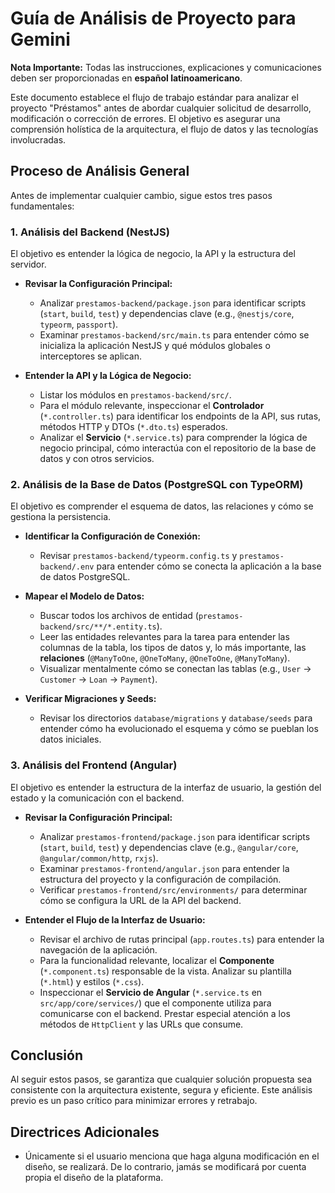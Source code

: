# Guía de Análisis de Proyecto para Gemini

**Nota Importante:** Todas las instrucciones, explicaciones y comunicaciones deben ser proporcionadas en **español latinoamericano**.

Este documento establece el flujo de trabajo estándar para analizar el proyecto "Préstamos" antes de abordar cualquier solicitud de desarrollo, modificación o corrección de errores. El objetivo es asegurar una comprensión holística de la arquitectura, el flujo de datos y las tecnologías involucradas.

## Proceso de Análisis General

Antes de implementar cualquier cambio, sigue estos tres pasos fundamentales:

### 1. Análisis del Backend (NestJS)

El objetivo es entender la lógica de negocio, la API y la estructura del servidor.

-   **Revisar la Configuración Principal:**
    -   Analizar `prestamos-backend/package.json` para identificar scripts (`start`, `build`, `test`) y dependencias clave (e.g., `@nestjs/core`, `typeorm`, `passport`).
    -   Examinar `prestamos-backend/src/main.ts` para entender cómo se inicializa la aplicación NestJS y qué módulos globales o interceptores se aplican.

-   **Entender la API y la Lógica de Negocio:**
    -   Listar los módulos en `prestamos-backend/src/`.
    -   Para el módulo relevante, inspeccionar el **Controlador** (`*.controller.ts`) para identificar los endpoints de la API, sus rutas, métodos HTTP y DTOs (`*.dto.ts`) esperados.
    -   Analizar el **Servicio** (`*.service.ts`) para comprender la lógica de negocio principal, cómo interactúa con el repositorio de la base de datos y con otros servicios.

### 2. Análisis de la Base de Datos (PostgreSQL con TypeORM)

El objetivo es comprender el esquema de datos, las relaciones y cómo se gestiona la persistencia.

-   **Identificar la Configuración de Conexión:**
    -   Revisar `prestamos-backend/typeorm.config.ts` y `prestamos-backend/.env` para entender cómo se conecta la aplicación a la base de datos PostgreSQL.

-   **Mapear el Modelo de Datos:**
    -   Buscar todos los archivos de entidad (`prestamos-backend/src/**/*.entity.ts`).
    -   Leer las entidades relevantes para la tarea para entender las columnas de la tabla, los tipos de datos y, lo más importante, las **relaciones** (`@ManyToOne`, `@OneToMany`, `@OneToOne`, `@ManyToMany`).
    -   Visualizar mentalmente cómo se conectan las tablas (e.g., `User` -> `Customer` -> `Loan` -> `Payment`).

-   **Verificar Migraciones y Seeds:**
    -   Revisar los directorios `database/migrations` y `database/seeds` para entender cómo ha evolucionado el esquema y cómo se pueblan los datos iniciales.

### 3. Análisis del Frontend (Angular)

El objetivo es entender la estructura de la interfaz de usuario, la gestión del estado y la comunicación con el backend.

-   **Revisar la Configuración Principal:**
    -   Analizar `prestamos-frontend/package.json` para identificar scripts (`start`, `build`, `test`) y dependencias clave (e.g., `@angular/core`, `@angular/common/http`, `rxjs`).
    -   Examinar `prestamos-frontend/angular.json` para entender la estructura del proyecto y la configuración de compilación.
    -   Verificar `prestamos-frontend/src/environments/` para determinar cómo se configura la URL de la API del backend.

-   **Entender el Flujo de la Interfaz de Usuario:**
    -   Revisar el archivo de rutas principal (`app.routes.ts`) para entender la navegación de la aplicación.
    -   Para la funcionalidad relevante, localizar el **Componente** (`*.component.ts`) responsable de la vista. Analizar su plantilla (`*.html`) y estilos (`*.css`).
    -   Inspeccionar el **Servicio de Angular** (`*.service.ts` en `src/app/core/services/`) que el componente utiliza para comunicarse con el backend. Prestar especial atención a los métodos de `HttpClient` y las URLs que consume.

## Conclusión

Al seguir estos pasos, se garantiza que cualquier solución propuesta sea consistente con la arquitectura existente, segura y eficiente. Este análisis previo es un paso crítico para minimizar errores y retrabajo.

## Directrices Adicionales

-   Únicamente si el usuario menciona que haga alguna modificación en el diseño, se realizará. De lo contrario, jamás se modificará por cuenta propia el diseño de la plataforma.